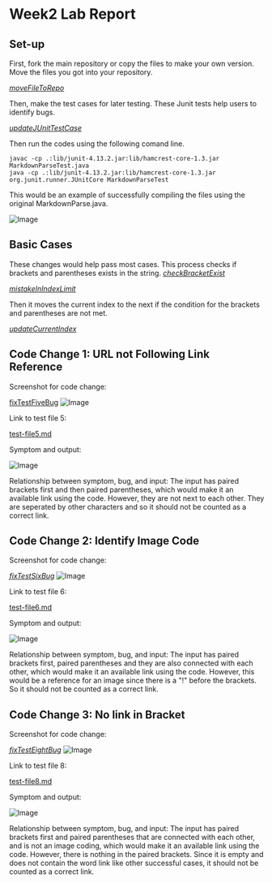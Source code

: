 # Week2 Lab Report
## Set-up
First, fork the main repository or copy the files to make your own version. Move the files you got into your repository.

[*moveFileToRepo*](https://github.com/chw081/cse15l-Week4Report2/commit/61d76bc72dc10afc47df1ffcd105baaee240229b)

Then, make the test cases for later testing. These Junit tests help users to identify bugs.

[*updateJUnitTestCase*](https://github.com/chw081/cse15l-Week4Report2/commit/346e709dd024d21cd0f075ea85f7e0838b2f0917
)

Then run the codes using the following comand line.

```
javac -cp .:lib/junit-4.13.2.jar:lib/hamcrest-core-1.3.jar MarkdownParseTest.java
java -cp .:lib/junit-4.13.2.jar:lib/hamcrest-core-1.3.jar org.junit.runner.JUnitCore MarkdownParseTest 
```

This would be an example of successfully compiling the files using the original MarkdownParse.java.

![Image](failAll.jpeg)

## Basic Cases
These changes would help pass most cases. This process checks if brackets and parentheses exists in the string. 
[*checkBracketExist*](https://github.com/chw081/cse15l-Week4Report2/commit/596930e80f3c991b78f2efc48fd0d7c28ea2b19f)

[*mistakeInIndexLimit*](https://github.com/chw081/cse15l-Week4Report2/commit/df569bbd093191af96dbbe9ce47a4f3cfe3d42c8)

Then it moves the current index to the next if the condition for the brackets and parentheses are not met.

[*updateCurrentIndex*](https://github.com/chw081/cse15l-Week4Report2/commit/ef97a9aa36e6781ccfc0aea088c6cdd99fdb7c17)

## Code Change 1: URL not Following Link Reference
Screenshot for code change:

[fixTestFiveBug](https://github.com/chw081/cse15l-Week4Report2/commit/9f1c385c7fc3c4b23dc38d1c044a095893004c10)
![Image](changeCodeFor5.jpeg)

Link to test file 5:

[test-file5.md](https://github.com/chw081/cse15l-Week4Report2/blob/main/test-file5.md)

Symptom and output:

![Image](fail5.jpeg)

Relationship between symptom, bug, and input:
The input has paired brackets first and then paired parentheses, which would make it an available link using the code. However, they are not next to each other. They are seperated by other characters and so it should not be counted as a correct link.

## Code Change 2: Identify Image Code
Screenshot for code change:

[*fixTestSixBug*](https://github.com/chw081/cse15l-Week4Report2/commit/6ca92e87f7ac8e8251af8c0239a448c115f8ec62)
![Image](changeCodeFor6.jpeg)

Link to test file 6:

[test-file6.md](https://github.com/chw081/cse15l-Week4Report2/blob/main/test-file6.md)

Symptom and output:

![Image](fail6.jpeg)

Relationship between symptom, bug, and input:
The input has paired brackets first, paired parentheses and they are also connected with each other, which would make it an available link using the code. However, this would be a reference for an image since there is a "!" before the brackets. So it should not be counted as a correct link.

## Code Change 3: No link in Bracket
Screenshot for code change:

[*fixTestEightBug*](https://github.com/chw081/cse15l-Week4Report2/commit/c8fd6181230b068e2e30e9dca9d832a136218f00)
![Image](changeCodeFor8.jpeg)

Link to test file 8:

[test-file8.md](https://github.com/chw081/cse15l-Week4Report2/blob/main/test-file8.md)

Symptom and output:

![Image](fail8.jpeg)

Relationship between symptom, bug, and input:
The input has paired brackets first and paired parentheses that are connected with each other, and is not an image coding, which would make it an available link using the code. However, there is nothing in the paired brackets. Since it is empty and does not contain the word link like other successful cases, it should not be counted as a correct link.
